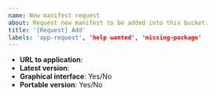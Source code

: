 ```yaml
---
name: New manifest request
about: Request new manifest to be added into this bucket.
title: '[Request] Add'
labels: 'app-request', 'help wanted', 'missing-package'
---
```


<!-- Please provide following information: -->
- **URL to application**:
- **Latest version**:
- **Graphical interface**: Yes/No
- **Portable version**: Yes/No

<!-- Is there anything else contributors need to know? -->
<!-- Files, folders to persist -->
<!-- Installation requirements -->
<!-- ... -->
